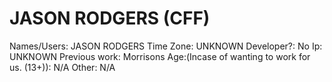 # JASON RODGERS (CFF)

Names/Users: JASON RODGERS
Time Zone: UNKNOWN
Developer?: No
Ip: UNKNOWN
Previous work: Morrisons
Age:(Incase of wanting to work for us. (13+)): N/A 
Other: N/A
